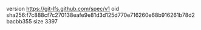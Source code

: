 version https://git-lfs.github.com/spec/v1
oid sha256:f7c888cf7c270138eafe9e81d3d125d770e716260e68b916261b78d2bacbb355
size 3397
